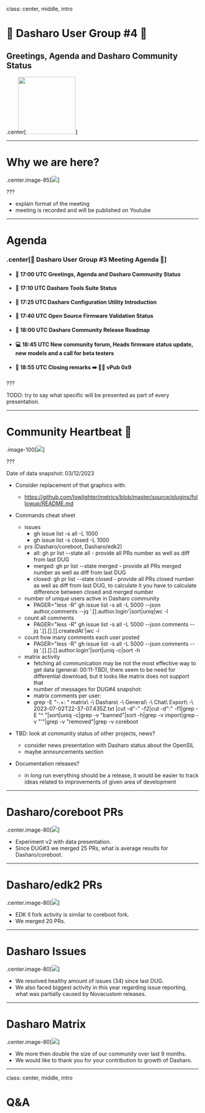 <!--
SPDX-FileCopyrightText: 2024 3mdeb <contact@3mdeb.com>

SPDX-License-Identifier: CC-BY-SA-4.0
-->

class: center, middle, intro

# &#x1F44B; Dasharo User Group #4 &#x1F389;

## Greetings, Agenda and Dasharo Community Status

.center[<img src="/remark-templates/dasharo-presentation-template/images/dasharo-sygnet-white.svg" width="150px" style="margin-left:-20px">]

---

# Why we are here?

.center.image-85[![](/img/dug_4_vpub_9.png)]

???

* explain format of the meeting
* meeting is recorded and will be published on Youtube

---

# Agenda

### .center[&#x1F680; Dasharo User Group #3 Meeting Agenda &#x1F680;]

* #### &#x1F44B; 17:00 UTC Greetings, Agenda and Dasharo Community Status

* #### &#x1F9ED; 17:10 UTC Dasharo Tools Suite Status

* #### &#x1F9F0; 17:25 UTC Dasharo Configuration Utility Introduction

* #### &#x1F9F0; 17:40 UTC Open Source Firmware Validation Status

* #### &#x1F9F0; 18:00 UTC Dasharo Community Release Roadmap

* #### &#x1F4BB; 18:45 UTC New community forum, Heads firmware status update, new models and a call for beta testers

* #### &#x1F44F; 18:55 UTC Closing remarks &#x27A1;&#xFE0F; &#x1F37A;&#x1F37B; vPub 0x9

???

TODO: try to say what specific will be presented as part of every presentation.

---

# Community Heartbeat &#x1F493;

.image-100[![](/img/community_heartbeat_dug_4.png)]

???

Date of data snapshot: 03/12/2023

* Consider replacement of that graphics with:
    - https://github.com/lowlighter/metrics/blob/master/source/plugins/followup/README.md
* Commands cheat sheet
    - issues
        - gh issue list -s all -L 1000
        - gh issue list -s closed -L 1000
    - prs (Dasharo/coreboot, Dasharo/edk2)
        - all: gh pr list --state all - provide all PRs number as well as diff from last DUG
        - merged: gh pr list --state merged  - provide all PRs merged number as well
      as diff from last DUG
        - closed: gh pr list --state closed  - provide all PRs closed number as well
      as diff from last DUG, to calculate it you have to calculate difference
      between closed and merged number
    - number of unique users active in Dasharo community
        - PAGER="less -R" gh issue list -s all -L 5000 --json author,comments --jq '.[].author.login'|sort|uniq|wc -l
    - count all comments
        - PAGER="less -R" gh issue list -s all -L 5000 --json comments --jq '.[].[].[].createdAt'|wc -l
    - count how many comments each user posted
        - PAGER="less -R" gh issue list -s all -L 5000 --json comments --jq '.[].[].[].author.login'|sort|uniq -c|sort -h
    - matrix activity
        - fetching all communication may be not the most effective way to get data (general: 00:11-TBD),
      there seem to be need for differential download, but it looks like matrix
      does not support that
        - number of messages for DUG#4 snapshot:
        - matrix comments per user:
        - grep -E "\-.+: " matrix\ -\ Dasharo\ -\ General\ -\ Chat\ Export\ -\ 2023-07-02T22-37-07.435Z.txt |cut -d"-" -f2|cut -d":" -f1|grep -E "^ "|sort|uniq -c|grep -v "banned"|sort -h|grep -v import|grep -v "'"|grep -v "removed"|grep -v coreboot

* TBD: look at community status of other projects, news?
    - consider news presentation with Dasharo status about the OpenSIL
    - maybe announcements section
* Documentation releases?
    - in long run everything should be a release, it would be easier to track
    ideas related to improvements of given area of development

---

# Dasharo/coreboot PRs

.center.image-80[![](/img/dasharo_coreboot_2023q4.png)]

* Experiment v2 with data presentation.
* Since DUG#3 we merged 25 PRs, what is average results for Dasharo/coreboot.

---

# Dasharo/edk2 PRs

.center.image-80[![](/img/dasharo_edk2_2023q4.png)]

* EDK II fork activity is similar to coreboot fork.
* We merged 20 PRs.

---

# Dasharo Issues

.center.image-80[![](/img/dasharo_issues_2023q4.png)]

* We resolved healthy amount of issues (34) since last DUG.
* We also faced biggest activity in this year regarding issue reporting, what
  was partially caused by Novacustom releases.

---

# Dasharo Matrix

.center.image-80[![](/img/dasharo_matrix_2023q4.png)]

* We more then double the size of our community over last 9 months.
* We would like to thank you for your contribution to growth of Dasharo.

---
class: center, middle, intro

# Q&A
